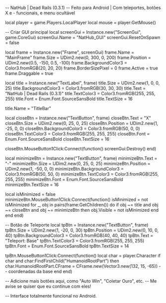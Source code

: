 -- NatHub | Dead Rails (0.3.1)
-- Feito para Android | Com teleportes, botões X e - funcionais, e menu ocultável

local player = game.Players.LocalPlayer
local mouse = player:GetMouse()

-- Criar GUI principal
local screenGui = Instance.new("ScreenGui", game.CoreGui)
screenGui.Name = "NatHub_GUI"
screenGui.ResetOnSpawn = false

local frame = Instance.new("Frame", screenGui)
frame.Name = "MainFrame"
frame.Size = UDim2.new(0, 300, 0, 200)
frame.Position = UDim2.new(0.5, -150, 0.5, -100)
frame.BackgroundColor3 = Color3.fromRGB(20, 20, 20)
frame.BorderSizePixel = 0
frame.Active = true
frame.Draggable = true

local title = Instance.new("TextLabel", frame)
title.Size = UDim2.new(1, 0, 0, 25)
title.BackgroundColor3 = Color3.fromRGB(30, 30, 30)
title.Text = "NatHub | Dead Rails (0.3.1)"
title.TextColor3 = Color3.fromRGB(255, 255, 255)
title.Font = Enum.Font.SourceSansBold
title.TextSize = 16

title.Name = "TitleBar"

local closeBtn = Instance.new("TextButton", frame)
closeBtn.Text = "X"
closeBtn.Size = UDim2.new(0, 25, 0, 25)
closeBtn.Position = UDim2.new(1, -25, 0, 0)
closeBtn.BackgroundColor3 = Color3.fromRGB(50, 0, 0)
closeBtn.TextColor3 = Color3.fromRGB(255, 255, 255)
closeBtn.Font = Enum.Font.SourceSansBold
closeBtn.TextSize = 16

closeBtn.MouseButton1Click:Connect(function()
    screenGui:Destroy()
end)

local minimizeBtn = Instance.new("TextButton", frame)
minimizeBtn.Text = "-"
minimizeBtn.Size = UDim2.new(0, 25, 0, 25)
minimizeBtn.Position = UDim2.new(1, -50, 0, 0)
minimizeBtn.BackgroundColor3 = Color3.fromRGB(50, 50, 0)
minimizeBtn.TextColor3 = Color3.fromRGB(255, 255, 255)
minimizeBtn.Font = Enum.Font.SourceSansBold
minimizeBtn.TextSize = 16

local isMinimized = false
minimizeBtn.MouseButton1Click:Connect(function()
    isMinimized = not isMinimized
    for _, obj in pairs(frame:GetChildren()) do
        if obj ~= title and obj ~= closeBtn and obj ~= minimizeBtn then
            obj.Visible = not isMinimized
        end
    end
end)

-- Botão de Teleporte
local tpBtn = Instance.new("TextButton", frame)
tpBtn.Size = UDim2.new(1, -20, 0, 30)
tpBtn.Position = UDim2.new(0, 10, 0, 40)
tpBtn.BackgroundColor3 = Color3.fromRGB(40, 40, 40)
tpBtn.Text = "Teleport: Base"
tpBtn.TextColor3 = Color3.fromRGB(255, 255, 255)
tpBtn.Font = Enum.Font.SourceSansBold
tpBtn.TextSize = 14

tpBtn.MouseButton1Click:Connect(function()
    local char = player.Character
    if char and char:FindFirstChild("HumanoidRootPart") then
        char.HumanoidRootPart.CFrame = CFrame.new(Vector3.new(132, 15, -65)) -- coordenadas da base
    end
end)

-- Adicione mais botões aqui, como "Auto Win", "Coletar Ouro", etc.
-- Me avise se quiser que eu continue com eles!

-- Interface totalmente funcional no Android.
